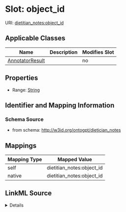 

# Slot: object_id

URI: [dietitian_notes:object_id](dietitian_notes:object_id)



<!-- no inheritance hierarchy -->





## Applicable Classes

| Name | Description | Modifies Slot |
| --- | --- | --- |
| [AnnotatorResult](AnnotatorResult.md) |  |  no  |







## Properties

* Range: [String](String.md)





## Identifier and Mapping Information







### Schema Source


* from schema: http://w3id.org/ontogpt/dietician_notes




## Mappings

| Mapping Type | Mapped Value |
| ---  | ---  |
| self | dietitian_notes:object_id |
| native | dietitian_notes:object_id |




## LinkML Source

<details>
```yaml
name: object_id
from_schema: http://w3id.org/ontogpt/dietician_notes
rank: 1000
alias: object_id
owner: AnnotatorResult
domain_of:
- AnnotatorResult
range: string

```
</details>